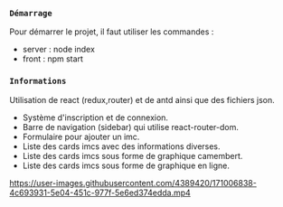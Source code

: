 ### `Démarrage`

Pour démarrer le projet, il faut utiliser les commandes :
- server : node index
- front : npm start

### `Informations`

Utilisation de react (redux,router) et de antd ainsi que des fichiers json.

- Système d'inscription et de connexion.
- Barre de navigation (sidebar) qui utilise react-router-dom.
- Formulaire pour ajouter un imc.
- Liste des cards imcs avec des informations diverses.
- Liste des cards imcs sous forme de graphique camembert.
- Liste des cards imcs sous forme de graphique en ligne.

https://user-images.githubusercontent.com/4389420/171006838-4c693931-5e04-451c-977f-5e6ed374edda.mp4
